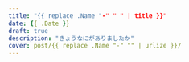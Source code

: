 ```yaml
---
title: "{{ replace .Name "-" " " | title }}"
date: {{ .Date }}
draft: true
description: "きょうなにがありましたか"
cover: post/{{ replace .Name "-" "" | urlize }}/
---
```


